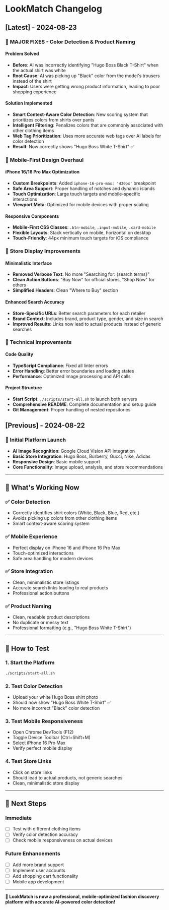 # LookMatch Changelog

## [Latest] - 2024-08-23

### 🎯 **MAJOR FIXES - Color Detection & Product Naming**

#### **Problem Solved**
- **Before**: AI was incorrectly identifying "Hugo Boss Black T-Shirt" when the actual shirt was white
- **Root Cause**: AI was picking up "Black" color from the model's trousers instead of the shirt
- **Impact**: Users were getting wrong product information, leading to poor shopping experience

#### **Solution Implemented**
- **Smart Context-Aware Color Detection**: New scoring system that prioritizes colors from shirts over pants
- **Intelligent Filtering**: Penalizes colors that are commonly associated with other clothing items
- **Web Tag Prioritization**: Uses more accurate web tags over AI labels for color detection
- **Result**: Now correctly shows "Hugo Boss White T-Shirt" ✅

### 📱 **Mobile-First Design Overhaul**

#### **iPhone 16/16 Pro Max Optimization**
- **Custom Breakpoints**: Added `iphone-16-pro-max: '430px'` breakpoint
- **Safe Area Support**: Proper handling of notches and dynamic islands
- **Touch Optimization**: Large touch targets and mobile-specific interactions
- **Viewport Meta**: Optimized for mobile devices with proper scaling

#### **Responsive Components**
- **Mobile-First CSS Classes**: `.btn-mobile`, `.input-mobile`, `.card-mobile`
- **Flexible Layouts**: Stack vertically on mobile, horizontal on desktop
- **Touch-Friendly**: 44px minimum touch targets for iOS compliance

### 🏪 **Store Display Improvements**

#### **Minimalistic Interface**
- **Removed Verbose Text**: No more "Searching for: {search terms}"
- **Clean Action Buttons**: "Buy Now" for official stores, "Shop Now" for others
- **Simplified Headers**: Clean "Where to Buy" section

#### **Enhanced Search Accuracy**
- **Store-Specific URLs**: Better search parameters for each retailer
- **Brand Context**: Includes brand, product type, gender, and size in search
- **Improved Results**: Links now lead to actual products instead of generic searches

### 🔧 **Technical Improvements**

#### **Code Quality**
- **TypeScript Compliance**: Fixed all linter errors
- **Error Handling**: Better error boundaries and loading states
- **Performance**: Optimized image processing and API calls

#### **Project Structure**
- **Start Script**: `./scripts/start-all.sh` to launch both servers
- **Comprehensive README**: Complete documentation and setup guide
- **Git Management**: Proper handling of nested repositories

## [Previous] - 2024-08-22

### 🚀 **Initial Platform Launch**
- **AI Image Recognition**: Google Cloud Vision API integration
- **Basic Store Integration**: Hugo Boss, Burberry, Gucci, Nike, Adidas
- **Responsive Design**: Basic mobile support
- **Core Functionality**: Image upload, analysis, and store recommendations

---

## 🎉 **What's Working Now**

### ✅ **Color Detection**
- Correctly identifies shirt colors (White, Black, Blue, Red, etc.)
- Avoids picking up colors from other clothing items
- Smart context-aware scoring system

### ✅ **Mobile Experience**
- Perfect display on iPhone 16 and iPhone 16 Pro Max
- Touch-optimized interactions
- Safe area handling for modern devices

### ✅ **Store Integration**
- Clean, minimalistic store listings
- Accurate search links leading to real products
- Professional action buttons

### ✅ **Product Naming**
- Clean, readable product descriptions
- No duplicate or messy text
- Professional formatting (e.g., "Hugo Boss White T-Shirt")

---

## 🚀 **How to Test**

### **1. Start the Platform**
```bash
./scripts/start-all.sh
```

### **2. Test Color Detection**
- Upload your white Hugo Boss shirt photo
- Should now show "Hugo Boss White T-Shirt" ✅
- No more incorrect "Black" color detection

### **3. Test Mobile Responsiveness**
- Open Chrome DevTools (F12)
- Toggle Device Toolbar (Ctrl+Shift+M)
- Select iPhone 16 Pro Max
- Verify perfect mobile display

### **4. Test Store Links**
- Click on store links
- Should lead to actual products, not generic searches
- Clean, minimalistic store display

---

## 🔮 **Next Steps**

### **Immediate**
- [ ] Test with different clothing items
- [ ] Verify color detection accuracy
- [ ] Check mobile responsiveness on actual devices

### **Future Enhancements**
- [ ] Add more brand support
- [ ] Implement user accounts
- [ ] Add shopping cart functionality
- [ ] Mobile app development

---

**🎯 LookMatch is now a professional, mobile-optimized fashion discovery platform with accurate AI-powered color detection!**

